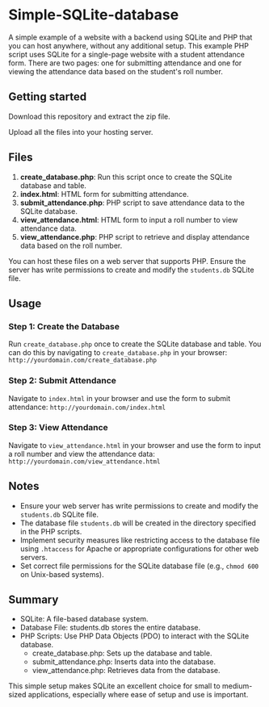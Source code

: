 # Simple-SQLite-database


A simple example of a website with a backend using SQLite and PHP that you can host anywhere, without any additional setup. This example PHP script uses SQLite for a single-page website with a student attendance form. There are two pages: one for submitting attendance and one for viewing the attendance data based on the student's roll number.

## Getting started

Download this repository and extract the zip file.

Upload all the files into your hosting server.

## Files

1. **create_database.php**: Run this script once to create the SQLite database and table.
2. **index.html**: HTML form for submitting attendance.
3. **submit_attendance.php**: PHP script to save attendance data to the SQLite database.
4. **view_attendance.html**: HTML form to input a roll number to view attendance data.
5. **view_attendance.php**: PHP script to retrieve and display attendance data based on the roll number.

You can host these files on a web server that supports PHP. Ensure the server has write permissions to create and modify the `students.db` SQLite file.

## Usage

### Step 1: Create the Database

Run `create_database.php` once to create the SQLite database and table. You can do this by navigating to `create_database.php` in your browser: 
`http://yourdomain.com/create_database.php`

### Step 2: Submit Attendance

Navigate to `index.html` in your browser and use the form to submit attendance: `http://yourdomain.com/index.html`

### Step 3: View Attendance

Navigate to `view_attendance.html` in your browser and use the form to input a roll number and view the attendance data: `http://yourdomain.com/view_attendance.html`
<br/>

## Notes
- Ensure your web server has write permissions to create and modify the `students.db` SQLite file.
- The database file `students.db` will be created in the directory specified in the PHP scripts.
- Implement security measures like restricting access to the database file using `.htaccess` for Apache or appropriate configurations for other web servers.
- Set correct file permissions for the SQLite database file (e.g., `chmod 600` on Unix-based systems).

## Summary
* SQLite: A file-based database system.
* Database File: students.db stores the entire database.
* PHP Scripts: Use PHP Data Objects (PDO) to interact with the SQLite database.
  - create_database.php: Sets up the database and table.
  - submit_attendance.php: Inserts data into the database.
  - view_attendance.php: Retrieves data from the database.
    
This simple setup makes SQLite an excellent choice for small to medium-sized applications, especially where ease of setup and use is important.
